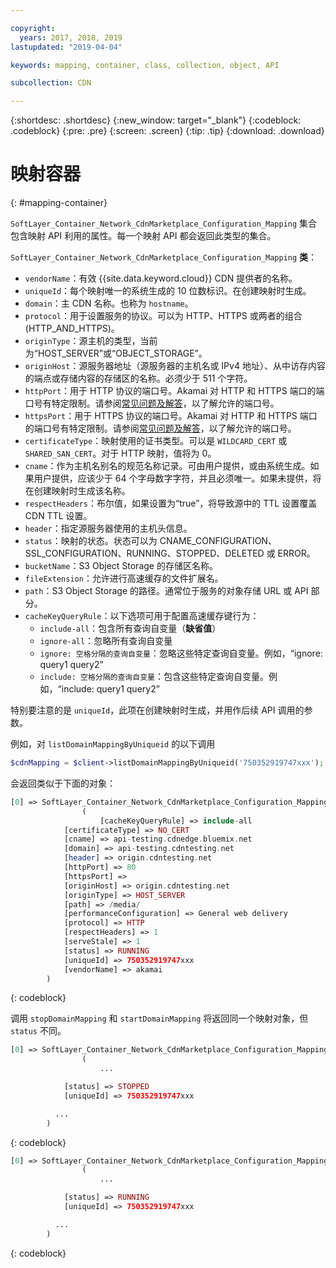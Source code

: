 ```yaml
---

copyright:
  years: 2017, 2018, 2019
lastupdated: "2019-04-04"

keywords: mapping, container, class, collection, object, API

subcollection: CDN

---
```


{:shortdesc: .shortdesc}
{:new_window: target="_blank"}
{:codeblock: .codeblock}
{:pre: .pre}
{:screen: .screen}
{:tip: .tip}
{:download: .download}  

# 映射容器
{: #mapping-container}

`SoftLayer_Container_Network_CdnMarketplace_Configuration_Mapping` 集合包含映射 API 利用的属性。每一个映射 API 都会返回此类型的集合。

`SoftLayer_Container_Network_CdnMarketplace_Configuration_Mapping` **类**：

* `vendorName`：有效 {{site.data.keyword.cloud}} CDN 提供者的名称。
* `uniqueId`：每个映射唯一的系统生成的 10 位数标识。在创建映射时生成。
* `domain`：主 CDN 名称。也称为 `hostname`。
* `protocol`：用于设置服务的协议。可以为 HTTP、HTTPS 或两者的组合 (HTTP_AND_HTTPS)。
* `originType`：源主机的类型，当前为“HOST_SERVER”或“OBJECT_STORAGE”。
* `originHost`：源服务器地址（源服务器的主机名或 IPv4 地址）、从中访存内容的端点或存储内容的存储区的名称。必须少于 511 个字符。
* `httpPort`：用于 HTTP 协议的端口号。Akamai 对 HTTP 和 HTTPS 端口的端口号有特定限制。请参阅[常见问题及解答](/docs/infrastructure/CDN?topic=CDN-faqs#are-there-any-restrictions-on-what-http-and-https-port-numbers-are-allowed-for-akamai-)，以了解允许的端口号。
* `httpsPort`：用于 HTTPS 协议的端口号。Akamai 对 HTTP 和 HTTPS 端口的端口号有特定限制。请参阅[常见问题及解答](/docs/infrastructure/CDN?topic=CDN-faqs#are-there-any-restrictions-on-what-http-and-https-port-numbers-are-allowed-for-akamai-)，以了解允许的端口号。
* `certificateType`：映射使用的证书类型。可以是 `WILDCARD_CERT` 或 `SHARED_SAN_CERT`。对于 HTTP 映射，值将为 0。
* `cname`：作为主机名别名的规范名称记录。可由用户提供，或由系统生成。如果用户提供，应该少于 64 个字母数字字符，并且必须唯一。如果未提供，将在创建映射时生成该名称。
* `respectHeaders`：布尔值，如果设置为“true”，将导致源中的 TTL 设置覆盖 CDN TTL 设置。
* `header`：指定源服务器使用的主机头信息。
* `status`：映射的状态。状态可以为 CNAME_CONFIGURATION、SSL_CONFIGURATION、RUNNING、STOPPED、DELETED 或 ERROR。
* `bucketName`：S3 Object Storage 的存储区名称。
* `fileExtension`：允许进行高速缓存的文件扩展名。
* `path`：S3 Object Storage 的路径。通常位于服务的对象存储 URL 或 API 部分。
* `cacheKeyQueryRule`：以下选项可用于配置高速缓存键行为：
  * `include-all`：包含所有查询自变量（**缺省值**）
  * `ignore-all`：忽略所有查询自变量
  * `ignore: 空格分隔的查询自变量`：忽略这些特定查询自变量。例如，“ignore: query1 query2”
  * `include: 空格分隔的查询自变量`：包含这些特定查询自变量。例如，“include: query1 query2”

特别要注意的是 `uniqueId`，此项在创建映射时生成，并用作后续 API 调用的参数。

例如，对 `listDomainMappingByUniqueid` 的以下调用  
```php  
$cdnMapping = $client->listDomainMappingByUniqueid('750352919747xxx');  
```

会返回类似于下面的对象：

```php  
[0] => SoftLayer_Container_Network_CdnMarketplace_Configuration_Mapping Object
                (
                    [cacheKeyQueryRule] => include-all
            [certificateType] => NO_CERT
            [cname] => api-testing.cdnedge.bluemix.net
            [domain] => api-testing.cdntesting.net
            [header] => origin.cdntesting.net
            [httpPort] => 80
            [httpsPort] =>
            [originHost] => origin.cdntesting.net
            [originType] => HOST_SERVER
            [path] => /media/
            [performanceConfiguration] => General web delivery
            [protocol] => HTTP
            [respectHeaders] => 1
            [serveStale] => 1
            [status] => RUNNING
            [uniqueId] => 750352919747xxx
            [vendorName] => akamai
        )

```
{: codeblock}

调用 `stopDomainMapping` 和 `startDomainMapping` 将返回同一个映射对象，但 `status` 不同。

```php  
[0] => SoftLayer_Container_Network_CdnMarketplace_Configuration_Mapping Object
                (
                    ...

            [status] => STOPPED
            [uniqueId] => 750352919747xxx

          ...
        )

```
{: codeblock}

```php  
[0] => SoftLayer_Container_Network_CdnMarketplace_Configuration_Mapping Object
                (
                    ...

            [status] => RUNNING
            [uniqueId] => 750352919747xxx

          ...
        )

```
{: codeblock}
